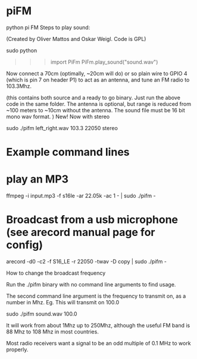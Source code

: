 # piFM
python pi FM
Steps to play sound:

(Created by Oliver Mattos and Oskar Weigl. Code is GPL)

sudo python
>>> import PiFm
>>> PiFm.play_sound("sound.wav")


Now connect a 70cm (optimally, ~20cm will do) or so plain wire to GPIO 4 (which is pin 7 on header P1) to act as an antenna, and tune an FM radio to 103.3Mhz.



(this contains both source and a ready to go binary. Just run the above code in the same folder. The antenna is optional, but range is reduced from ~100 meters to ~10cm without the antenna. The sound file must be 16 bit mono wav format. )
New! Now with stereo

sudo ./pifm left_right.wav 103.3 22050 stereo

# Example command lines
# play an MP3
ffmpeg -i input.mp3 -f s16le -ar 22.05k -ac 1 - | sudo ./pifm -

# Broadcast from a usb microphone (see arecord manual page for config)
arecord -d0 -c2 -f S16_LE -r 22050 -twav -D copy | sudo ./pifm -

How to change the broadcast frequency

Run the ./pifm binary with no command line arguments to find usage.

The second command line argument is the frequency to transmit on, as a number in Mhz. Eg. This will transmit on 100.0

sudo ./pifm sound.wav 100.0

It will work from about 1Mhz up to 250Mhz, although the useful FM band is 88 Mhz to 108 Mhz in most countries.

Most radio receivers want a signal to be an odd multiple of 0.1 MHz to work properly. 
